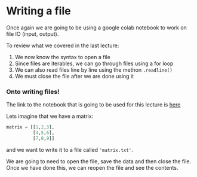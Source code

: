 # Writing a file

Once again we are going to be using a google colab notebook to work on file IO (input, output).

To review what we covered in the last lecture:
1. We now know the syntax to open a file
2. Since files are iterables, we can go through files using a for loop
3. We can also read files line by line using the methon `.readline()`
4. We must close the file after we are done using it

### Onto writing files!

The link to the notebook that is going to be used for this lecture is [here](https://colab.research.google.com/drive/1XNbXwX8Waq-TWuUoW7MB7YI-Jbit2k3l)

Lets imagine that we have a matrix:
```python
matrix = [[1,2,3],
          [4,5,6],
          [7,8,9]]
```
 and we want to write it to a file called `'matrix.txt'`.

 We are going to need to open the file, save the data and then close the file.  Once we have done this, we can reopen the file and see the contents.
